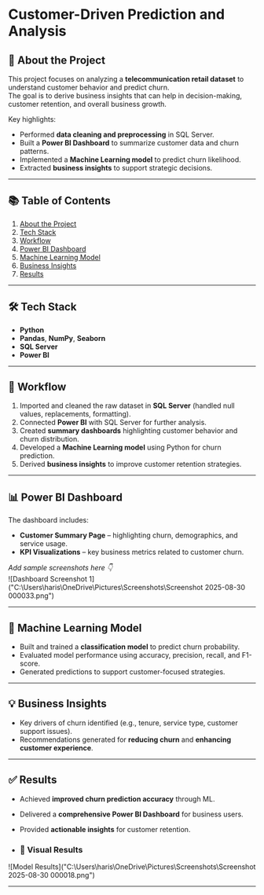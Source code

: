 # Customer-Driven Prediction and Analysis

## 📌 About the Project
This project focuses on analyzing a **telecommunication retail dataset** to understand customer behavior and predict churn.  
The goal is to derive business insights that can help in decision-making, customer retention, and overall business growth.  

Key highlights:
- Performed **data cleaning and preprocessing** in SQL Server.  
- Built a **Power BI Dashboard** to summarize customer data and churn patterns.  
- Implemented a **Machine Learning model** to predict churn likelihood.  
- Extracted **business insights** to support strategic decisions.  

---

## 📚 Table of Contents
1. [About the Project](#-about-the-project)  
2. [Tech Stack](#-tech-stack)  
3. [Workflow](#-workflow)  
4. [Power BI Dashboard](#-power-bi-dashboard)  
5. [Machine Learning Model](#-machine-learning-model)  
6. [Business Insights](#-business-insights)  
7. [Results](#-results)  

---

## 🛠 Tech Stack
- **Python**  
- **Pandas**, **NumPy**, **Seaborn**  
- **SQL Server**  
- **Power BI**  

---

## 🔄 Workflow
1. Imported and cleaned the raw dataset in **SQL Server** (handled null values, replacements, formatting).  
2. Connected **Power BI** with SQL Server for further analysis.  
3. Created **summary dashboards** highlighting customer behavior and churn distribution.  
4. Developed a **Machine Learning model** using Python for churn prediction.  
5. Derived **business insights** to improve customer retention strategies.  

---

## 📊 Power BI Dashboard
The dashboard includes:  
- **Customer Summary Page** – highlighting churn, demographics, and service usage.  
- **KPI Visualizations** – key business metrics related to customer churn.  

_Add sample screenshots here 👇_  
![Dashboard Screenshot 1]("C:\Users\haris\OneDrive\Pictures\Screenshots\Screenshot 2025-08-30 000033.png")  


---

## 🤖 Machine Learning Model
- Built and trained a **classification model** to predict churn probability.  
- Evaluated model performance using accuracy, precision, recall, and F1-score.  
- Generated predictions to support customer-focused strategies.  

---

## 💡 Business Insights
- Key drivers of churn identified (e.g., tenure, service type, customer support issues).  
- Recommendations generated for **reducing churn** and **enhancing customer experience**.  

---

## ✅ Results
- Achieved **improved churn prediction accuracy** through ML.  
- Delivered a **comprehensive Power BI Dashboard** for business users.  
- Provided **actionable insights** for customer retention.

- ### 📸 Visual Results
![Model Results]("C:\Users\haris\OneDrive\Pictures\Screenshots\Screenshot 2025-08-30 000018.png")  

---


